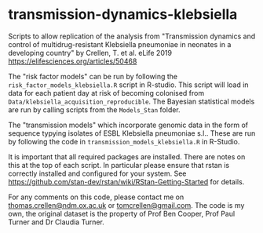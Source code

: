 # transmission-dynamics-klebsiella
Scripts to allow replication of the analysis from "Transmission dynamics and control of multidrug-resistant Klebsiella pneumoniae in neonates in a developing country" by Crellen, T. et al. eLife 2019 https://elifesciences.org/articles/50468

The "risk factor models" can be run by following the `risk_factor_models_klebsiella.R` script in R-studio. This script will load in data for each patient day at risk of becoming colonised from `Data/klebsiella_acquisition_reproducible`. The Bayesian statistical models are run by calling scripts from the `Models_Stan` folder. 

The "transmission models" which incorporate genomic data in the form of sequence typying isolates of ESBL Klebsiella pneumoniae s.l.. These are run by following the code in `transmission_models_klebsiella.R` in R-Studio.

It is important that all required packages are installed. There are notes on this at the top of each script. In particular please ensure that rstan is correctly installed and configured for your system. See https://github.com/stan-dev/rstan/wiki/RStan-Getting-Started for details. 

For any comments on this code, please contact me on thomas.crellen@ndm.ox.ac.uk or tomcrellen@gmail.com. The code is my own, the original dataset is the property of Prof Ben Cooper, Prof Paul Turner and Dr Claudia Turner.
